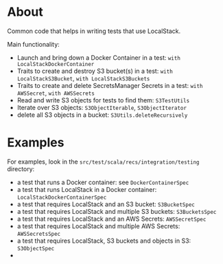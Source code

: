 # About

Common code that helps in writing tests that use LocalStack.

Main functionality:

- Launch and bring down a Docker Container in a test: `with LocalStackDockerContainer`
- Traits to create and destroy S3 bucket(s) in a test: `with LocalStackS3Bucket`, 
  `with LocalStackS3Buckets`
- Traits to create and delete SecretsManager Secrets in a test: `with AWSSecret`, `with AWSSecrets`
- Read and write S3 objects for tests to find them: `S3TestUtils`
- Iterate over S3 objects: `S3ObjectIterable`, `S3ObjectIterator`
- delete all S3 objects in a bucket: `S3Utils.deleteRecursively`

# Examples

For examples, look in the  `src/test/scala/recs/integration/testing` directory:

- a test that runs a Docker container: see `DockerContainerSpec`
- a test that runs LocalStack in a Docker container: `LocalStackDockerContainerSpec`
- a test that requires LocalStack and an S3 bucket: `S3BucketSpec`
- a test that requires LocalStack and multiple S3 buckets: `S3BucketsSpec`
- a test that requires LocalStack and an AWS Secrets: `AWSSecretSpec`
- a test that requires LocalStack and multiple AWS Secrets: `AWSSecretsSpec`
- a test that requires LocalStack, S3 buckets and objects in S3: `S3ObjectSpec`
- 